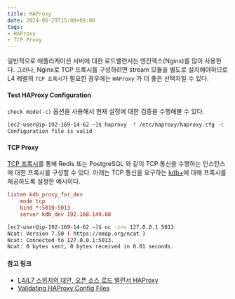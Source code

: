 ```yaml
---
title: HAProxy
date: 2024-06-29T15:00+09:00
tags:
- HAProxy
- TCP Proxy
---
```


일반적으로 애플리케이션 서버에 대한 로드밸런서는 엔진엑스(Nginx)를 많이 사용한다. 그러나, Nginx로 TCP 프록시를 구성하려면 stream 모듈을 별도로 설치해야하므로 L4 레벨의 `TCP 프록시`가 필요한 경우에는 `HAProxy` 가 더 좋은 선택지일 수 있다.

#### Test HAProxy Configuration

`check mode(-c)` 옵션을 사용해서 현재 설정에 대한 검증을 수행해볼 수 있다.

```sh
[ec2-user@ip-192-169-14-62 ~]$ haproxy -f /etc/haproxy/haproxy.cfg -c
Configuration file is valid
```

#### TCP Proxy

[TCP 프록시](https://www.haproxy.com/documentation/haproxy-configuration-tutorials/load-balancing/tcp/)를 통해 Redis 또는 PostgreSQL 와 같이 TCP 통신을 수행하는 인스턴스에 대한 프록시를 구성할 수 있다. 아래는 TCP 통신을 요구하는 [kdb+](https://kx.com/products/kdb/)에 대해 프록시를 제공하도록 설정한 예시이다.

```cfg haproxy.cfg
listen kdb_proxy_for_dev
    mode tcp
    bind *:5010-5013
    server kdb_dev 192.168.149.88
```

```sh
[ec2-user@ip-192-169-14-62 ~]$ nc -znv 127.0.0.1 5013
Ncat: Version 7.50 ( https://nmap.org/ncat )
Ncat: Connected to 127.0.0.1:5013.
Ncat: 0 bytes sent, 0 bytes received in 0.01 seconds.
```

#### 참고 링크

- [L4/L7 스위치의 대안, 오픈 소스 로드 밸런서 HAProxy](https://d2.naver.com/helloworld/284659) 
- [Validating HAProxy Config Files](https://www.baeldung.com/linux/haproxy-config-files)
